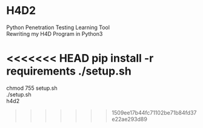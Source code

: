 # H4D2  
Python Penetration Testing Learning Tool      
Rewriting my H4D Program in Python3    

<<<<<<< HEAD
pip install -r requirements
./setup.sh
=======
chmod 755 setup.sh  
./setup.sh  
h4d2  
>>>>>>> 1509ee17b44fc71102be71b84fd37e22ae293d89
